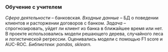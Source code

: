 ### Обучение с учителем ###
*Сфера деятельности* – банковская. 
*Входные данные* – БД о поведении клиентов и расторжении договоров с банком. 
*Задача* – спрогнозировать, уйдет ли клиент из банка в ближайшее время или нет. 
В проекте использовались модели решающего дерева, случайного леса и логистической регрессии. Оценивались модели с помощью F1 score и AUC-ROC.
*Библиотеки: pandas, sklearn.*


